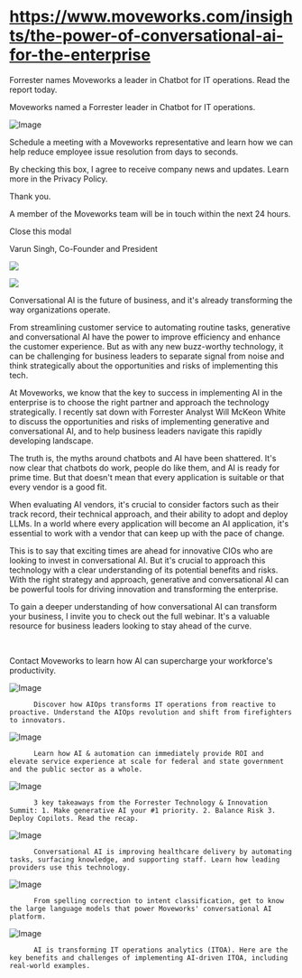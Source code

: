 # https://www.moveworks.com/insights/the-power-of-conversational-ai-for-the-enterprise

Forrester names Moveworks a leader in Chatbot for IT operations. Read the report today.

Moveworks named a Forrester leader in Chatbot for IT operations. 

![Image](https://www.moveworks.com/hubfs/img/site/qr-demo.png)

Schedule a meeting with a Moveworks representative and learn how we can help reduce employee issue resolution from days to seconds.

By checking this box, I agree to receive company news and updates. Learn more in the Privacy Policy.

Thank you.

A member of the Moveworks team will be in touch within the next 24 hours.



  Close this modal
  



Varun Singh, Co-Founder and President


![](https://www.moveworks.com/hubfs/Moveworks_Forrester.png)

![](https://www.moveworks.com/hubfs/Moveworks_Forrester.png)

Conversational AI is the future of business, and it's already transforming the way organizations operate. 

From streamlining customer service to automating routine tasks, generative and conversational AI have the power to improve efficiency and enhance the customer experience. But as with any new buzz-worthy technology, it can be challenging for business leaders to separate signal from noise and think strategically about the opportunities and risks of implementing this tech.

At Moveworks, we know that the key to success in implementing AI in the enterprise is to choose the right partner and approach the technology strategically. I recently sat down with Forrester Analyst Will McKeon White to discuss the opportunities and risks of implementing generative and conversational AI, and to help business leaders navigate this rapidly developing landscape.

The truth is, the myths around chatbots and AI have been shattered. It's now clear that chatbots do work, people do like them, and AI is ready for prime time. But that doesn't mean that every application is suitable or that every vendor is a good fit.

When evaluating AI vendors, it's crucial to consider factors such as their track record, their technical approach, and their ability to adopt and deploy LLMs. In a world where every application will become an AI application, it's essential to work with a vendor that can keep up with the pace of change.

This is to say that exciting times are ahead for innovative CIOs who are looking to invest in conversational AI. But it's crucial to approach this technology with a clear understanding of its potential benefits and risks. With the right strategy and approach, generative and conversational AI can be powerful tools for driving innovation and transforming the enterprise.

To gain a deeper understanding of how conversational AI can transform your business, I invite you to check out the full webinar. It's a valuable resource for business leaders looking to stay ahead of the curve.

 

Contact  Moveworks to learn how AI can supercharge your workforce's productivity.

![Image](https://www.moveworks.com/hs-fs/hubfs/AIOps-featured-image.png?length=50&name=AIOps-featured-image.png)


          Discover how AIOps transforms IT operations from reactive to proactive. Understand the AIOps revolution and shift from firefighters to innovators.
        

![Image](https://www.moveworks.com/hs-fs/hubfs/Public-Sector-Convo-AI.png?length=50&name=Public-Sector-Convo-AI.png)


          Learn how AI & automation can immediately provide ROI and elevate service experience at scale for federal and state government and the public sector as a whole.
        

![Image](https://www.moveworks.com/hs-fs/hubfs/Forrester%20T%26I%20%281%29.png?length=50&name=Forrester%20T&I%20%281%29.png)


          3 key takeaways from the Forrester Technology & Innovation Summit: 1. Make generative AI your #1 priority. 2. Balance Risk 3. Deploy Copilots. Read the recap.
        

![Image](https://www.moveworks.com/hs-fs/hubfs/healthcare-test.png?length=50&name=healthcare-test.png)


          Conversational AI is improving healthcare delivery by automating tasks, surfacing knowledge, and supporting staff. Learn how leading providers use this technology.
        

![Image](https://www.moveworks.com/hs-fs/hubfs/Moveworks_LLM_Feature.png?length=50&name=Moveworks_LLM_Feature.png)


          From spelling correction to intent classification, get to know the large language models that power Moveworks' conversational AI platform.
        

![Image](https://www.moveworks.com/hs-fs/hubfs/ITOA_feature.png?length=50&name=ITOA_feature.png)


          AI is transforming IT operations analytics (ITOA). Here are the key benefits and challenges of implementing AI-driven ITOA, including real-world examples.
        

